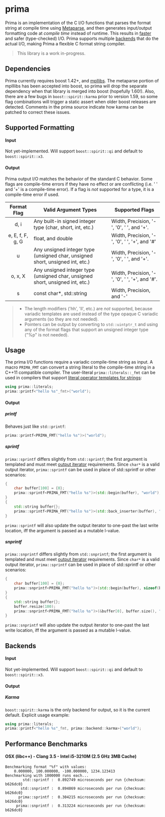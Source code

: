 # prima #
Prima is an implementation of the C I/O functions that parses the format string at compile time using [Metaparse](https://github.com/sabel83/mpllibs), and then generates input/output formatting code at _compile time_ instead of runtime. This results in [faster](#performance-benchmarks) and safer (type-checked) I/O. Prima supports multiple [backends](#backends) that do the actual I/O, making Prima a flexible C format string compiler.

> This library is a work in-progress.

## Dependencies ##
Prima currently requires boost 1.42+, and [mpllibs](https://github.com/sabel83/mpllibs). The metaparse portion of mplllibs has been accepted into boost, so prima will drop the separate dependency when that library is merged into boost (hopefully 1.60!). Also, there are a few bugs in `boost::spirit::karma` prior to version 1.59, so some flag combinations will trigger a static assert when older boost releases are detected. Comments in the prima source indicate how karma can be patched to correct these issues.

## Supported Formatting ##
#### Input ####
Not yet-implemented. Will support `boost::spirit::qi` and default to `boost::spirit::x3`.

#### Output ####
Prima output I/O matches the behavior of the standard C behavior. Some flags are compile-time errors if they have no effect or are conflicting (i.e. ' ' and '+' is a compile-time error). If a flag is _not_ supported for a type, it is a compile-time error if used.

   Format Flag   |                              Valid Argument Types                              | Supported Flags
:---------------:|--------------------------------------------------------------------------------|-----------------
       d, i      |         Any built-in signed integer type (char, short, int, etc.)              | Width, Precision, '-', '0', ' ', and '+'.
e, E, f, F, g, G |                               float, and double                                | Width, Precision, '-', '0', ' ', '+', and '#'
        u        | Any unsigned integer type (unsigned char, unsigned short, unsigned int, etc.)  | Width, Precision, '-', '0', ' ', and '+'.
   o, x, X       |  Any unsigned integer type (unsigned char, unsigned short, unsigned int, etc.) | Width, Precision, '-', '0', ' ', '+', and '#'.
       s         |                           const char*, std::string                             | Width, Precision, and '-'
      
> * The length modifiers ('hh', 'll', etc.) are _not_ supported, because variadic templates are used instead of the type opaque C variadic arguments (so they are not needed).
> * Pointers can be output by converting to `std::uintptr_t` and using any of the format flags that support an unsigned integer type ("%p" is not needed).
      
## Usage ##
The prima I/O functions require a variadic compile-time string as input. A macro `PRIMA_FMT` can convert a string literal to the compile-time string in a C++11 compatible compiler. The user-literal `prima::literals::_fmt` can be used in compilers that support [literal operator templates for strings](http://www.open-std.org/JTC1/SC22/WG21/docs/papers/2013/n3599.html):
```c++
using prima::literals;
prima::printf<"hello %s"_fmt>("world");
```

#### Output ####
##### printf #####
Behaves just like `std::printf`:
```c++
prima::printf<PRIMA_FMT("hello %s")>("world");
```

##### sprintf #####
`prima::sprintf` differs slightly from `std::sprintf`; the first argument is templated and must meet [output iterator](http://en.cppreference.com/w/cpp/concept/OutputIterator) requirements. Since `char*` is a valid output iterator, `prima::sprintf` can be used in place of std::sprintf or other scenarios:
```c++
{
    char buffer[100] = {0};
    prima::sprintf<PRIMA_FMT("hello %s")>(std::begin(buffer), "world");
}
{
    std::string buffer{};
    prima::sprintf<PRIMA_FMT("hello %s")>(std::back_inserter(buffer), "world");
}
```
`prima::sprintf` will also update the output iterator to one-past the last write location, iff the argument is passed as a mutable l-value.

##### snprintf #####
`prima::snprintf` differs slightly from `std::snprintf`; the first argument is templated and must meet [output iterator](http://en.cppreference.com/w/cpp/concept/OutputIterator) requirements. Since `char*` is a valid output iterator, `prima::sprintf` can be used in place of std::sprintf or other scenarios:
```c++
{
    char buffer[100] = {0};
    prima::snprintf<PRIMA_FMT("hello %s")>(std::begin(buffer), sizeof(buffer), "world");
}
{
    std::string buffer{};
    buffer.resize(100);
    prima::snprintf<PRIMA_FMT("hello %s")>(&buffer[0], buffer.size(), "world");
}
```
`prima::snprintf` will also update the output iterator to one-past the last write location, iff the argument is passed as a mutable l-value.

## Backends ##
#### Input ####
Not yet-implemented. Will support `boost::spirit::qi` and default to `boost::spirit::x3`.

#### Output ####
##### Karma #####
`boost::spirit::karma` is the only backend for output, so it is the current default. Explicit usage example:

```c++
using prima::literals;
prima::printf<"hello %s"_fmt, prima::backend::karma>("world");
```

## Performance Benchmarks ##
#### OSX (libc++) - Clang 3.5 - Intel i5-3210M (2.5 GHz 3MB Cache) ####
```
Benchmarking format "%f" with values:
    0.000000, 100.000000, -100.000000, 1234.123413
Benchmarking with 1000000 runs each...
        std::sprintf :  0.892749 microseconds per run {checksum: b626dc0}
       std::snprintf :  0.894869 microseconds per run {checksum: b626dc0}
      prima::sprintf :  0.304215 microseconds per run {checksum: b626dc0}
     prima::snprintf :  0.313224 microseconds per run {checksum: b626dc0}
```
